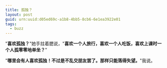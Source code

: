 ```yaml
---
title: 孤独？
layout: post
guid: urn:uuid:d05ed69c-a1b8-4bb5-8cb6-6e1ea3922e01
tags:
  - buzz
---
```


"**喜欢孤独？**"她手拄着腮说，"**喜欢一个人旅行，喜欢一个人吃饭，喜欢上课时一个人孤零零地单坐？**"

"**哪里会有人喜欢孤独！不过是不乱交朋友罢了。那样只能落得失望。**"我说。
